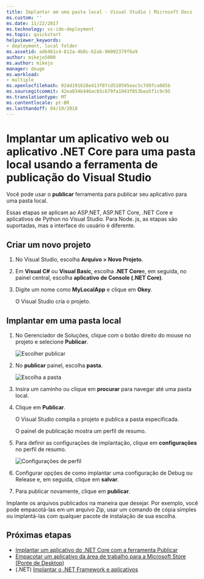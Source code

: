 ```yaml
---
title: Implantar em uma pasta local - Visual Studio | Microsoft Docs
ms.custom: ''
ms.date: 11/22/2017
ms.technology: vs-ide-deployment
ms.topic: quickstart
helpviewer_keywords:
- deployment, local folder
ms.assetid: adb461c4-812a-4b8c-b2ab-96002379f6a9
author: mikejo5000
ms.author: mikejo
manager: douge
ms.workload:
- multiple
ms.openlocfilehash: 024d191628e413f07cd510595eac5c7d9fca085b
ms.sourcegitcommit: 42ea834b446ac65c679fa1043f853bea5f1c9c95
ms.translationtype: MT
ms.contentlocale: pt-BR
ms.lasthandoff: 04/19/2018
---
```

# <a name="deploy-a-web-app-or-net-core-app-to-a-local-folder-using-the-visual-studio-publish-tool"></a>Implantar um aplicativo web ou aplicativo .NET Core para uma pasta local usando a ferramenta de publicação do Visual Studio

Você pode usar o **publicar** ferramenta para publicar seu aplicativo para uma pasta local. 

Essas etapas se aplicam ao ASP.NET, ASP.NET Core, .NET Core e aplicativos de Python no Visual Studio. Para Node. js, as etapas são suportadas, mas a interface do usuário é diferente.

## <a name="create-a-new-project"></a>Criar um novo projeto 

1. No Visual Studio, escolha **Arquivo > Novo Projeto**.

1. Em **Visual C#** ou **Visual Basic**, escolha **.NET Core**e, em seguida, no painel central, escolha **aplicativo de Console (.NET Core)**.

1. Digite um nome como **MyLocalApp** e clique em **Okey**.

    O Visual Studio cria o projeto.

## <a name="deploy-to-a-local-folder"></a>Implantar em uma pasta local

1. No Gerenciador de Soluções, clique com o botão direito do mouse no projeto e selecione **Publicar**.

    ![Escolher publicar](../deployment/media/quickstart-publish.png "escolher publicar")

1. No **publicar** painel, escolha **pasta**.

    ![Escolha a pasta](../deployment/media/quickstart-publish-folder.png "Escolher pasta")

1. Insira um caminho ou clique em **procurar** para navegar até uma pasta local.

1. Clique em **Publicar**.

    O Visual Studio compila o projeto e publica a pasta especificada.

    O painel de publicação mostra um perfil de resumo.

1. Para definir as configurações de implantação, clique em **configurações** no perfil de resumo.

    ![Configurações de perfil](../deployment/media/quickstart-profile-settings.png "as configurações de perfil") 

1. Configurar opções de como implantar uma configuração de Debug ou Release e, em seguida, clique em **salvar**.

1. Para publicar novamente, clique em **publicar**.

Implante os arquivos publicados na maneira que desejar. Por exemplo, você pode empacotá-las em um arquivo Zip, usar um comando de cópia simples ou implantá-las com qualquer pacote de instalação de sua escolha.

## <a name="next-steps"></a>Próximas etapas

- [Implantar um aplicativo do .NET Core com a ferramenta Publicar](/dotnet/core/deploying/deploy-with-vs)
- [Empacotar um aplicativo da área de trabalho para a Microsoft Store (Ponte de Desktop)](/windows/uwp/porting/desktop-to-uwp-packaging-dot-net)
- (.NET) [Implantar o .NET Framework e aplicativos](/dotnet/framework/deployment/)
